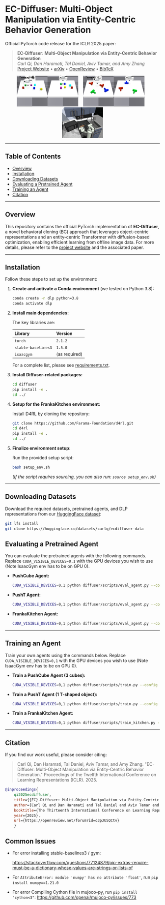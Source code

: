 # EC-Diffuser: Multi-Object Manipulation via Entity-Centric Behavior Generation

Official PyTorch code release for the ICLR 2025 paper:

> **EC-Diffuser: Multi-Object Manipulation via Entity-Centric Behavior Generation**  
> *Carl Qi, Dan Haramati, Tal Daniel, Aviv Tamar, and Amy Zhang*  
> [Project Website](https://sites.google.com/view/ec-diffuser) • [arXiv](https://www.arxiv.org/abs/2412.18907) • [OpenReview](https://openreview.net/forum?id=o3pJU5QCtv) • [BibTeX](https://github.com/carl-qi/EC-Diffuser?tab=readme-ov-file#citation)

<p align="center">
  <img src="media/push_cube_gen.gif" height="100"> &nbsp;&nbsp;
  <img src="media/push_t_gen.gif" height="100"> &nbsp;&nbsp;
  <img src="media/kitchen.gif" height="100">
</p>

---

## Table of Contents

- [Overview](#overview)
- [Installation](#installation)
- [Downloading Datasets](#downloading-datasets)
- [Evaluating a Pretrained Agent](#evaluating-a-pretrained-agent)
- [Training an Agent](#training-an-agent)
- [Citation](#citation)

---

## Overview

This repository contains the official PyTorch implementation of **EC-Diffuser**, a novel behavioral cloning (BC) approach that leverages object-centric representations and an entity-centric Transformer with diffusion-based optimization, enabling efficient learning from offline image data. For more details, please refer to the [project website](https://sites.google.com/view/ec-diffuser) and the associated paper.

---

## Installation

Follow these steps to set up the environment:

1. **Create and activate a Conda environment** (we tested on Python 3.8):

    ```bash
    conda create -n dlp python=3.8
    conda activate dlp
    ```

2. **Install main dependencies:**

    The key libraries are:

    | Library             | Version |
    |---------------------|---------|
    | `torch`             | `2.1.2` |
    | `stable-baselines3` | `1.5.0` |
    | `isaacgym`          | (as required) |

    For a complete list, please see [requirements.txt](requirements.txt).

3. **Install Diffuser-related packages:**

    ```bash
    cd diffuser
    pip install -e .
    cd ../
    ```

4. **Setup for the FrankaKitchen environment:**
   
    Install D4RL by cloning the repository:
  
    ```bash
    git clone https://github.com/Farama-Foundation/d4rl.git
    cd d4rl
    pip install -e .
    cd ../
    ```

6. **Finalize environment setup:**

    Run the provided setup script:

    ```bash
    bash setup_env.sh
    ```

    *(If the script requires sourcing, you can also run: `source setup_env.sh`)*

---

## Downloading Datasets

Download the required datasets, pretrained agents, and DLP representations from our [HuggingFace dataset](https://huggingface.co/datasets/carlq/ecdiffuser-data):

```bash
git lfs install
git clone https://huggingface.co/datasets/carlq/ecdiffuser-data
```

## Evaluating a Pretrained Agent

You can evaluate the pretrained agents with the following commands. Replace `CUDA_VISIBLE_DEVICES=0,1` with the GPU devices you wish to use (Note IsaacGym env has to be on GPU 0).

- **PushCube Agent:**

    ```bash
    CUDA_VISIBLE_DEVICES=0,1 python diffuser/scripts/eval_agent.py --config config.plan_pandapush_pint --num_entity 3 --planning_only
    ```

- **PushT Agent:**

    ```bash
    CUDA_VISIBLE_DEVICES=0,1 python diffuser/scripts/eval_agent.py --config config.plan_pandapush_pint --push_t --num_entity 3 --push_t_num_color 1 --planning_only
    ```

- **FrankaKitchen Agent:**

    ```bash
    CUDA_VISIBLE_DEVICES=0,1 python diffuser/scripts/eval_agent.py --config config.plan_pandapush_pint --kitchen --planning_only
    ```

---

## Training an Agent

Train your own agents using the commands below. Replace `CUDA_VISIBLE_DEVICES=0,1` with the GPU devices you wish to use (Note IsaacGym env has to be on GPU 0).

- **Train a PushCube Agent (3 cubes):**

    ```bash
    CUDA_VISIBLE_DEVICES=0,1 python diffuser/scripts/train.py --config config.pandapush_pint --num_entity 3
    ```

- **Train a PushT Agent (1 T-shaped object):**

    ```bash
    CUDA_VISIBLE_DEVICES=0,1 python diffuser/scripts/train.py --config config.pandapush_pint --push_t --num_entity 1
    ```

- **Train a FrankaKitchen Agent:**

    ```bash
    CUDA_VISIBLE_DEVICES=0,1 python diffuser/scripts/train_kitchen.py --config config.pandapush_pint --kitchen
    ```

---

## Citation

If you find our work useful, please consider citing:

>Carl Qi, Dan Haramati, Tal Daniel, Aviv Tamar, and Amy Zhang. "EC-Diffuser: Multi-Object Manipulation via Entity-Centric Behavior Generation." Proceedings of the Twelfth International Conference on Learning Representations (ICLR). 2025.

```bibtex
@inproceedings{
    qi2025ecdiffuser,
    title={{EC}-Diffuser: Multi-Object Manipulation via Entity-Centric Behavior Generation},
    author={Carl Qi and Dan Haramati and Tal Daniel and Aviv Tamar and Amy Zhang},
    booktitle={The Thirteenth International Conference on Learning Representations},
    year={2025},
    url={https://openreview.net/forum?id=o3pJU5QCtv}
    }
```

## Common Issues
- For error installing stable-baselines3 / gym:
  
  https://stackoverflow.com/questions/77124879/pip-extras-require-must-be-a-dictionary-whose-values-are-strings-or-lists-of

- For `AttributeError: module 'numpy' has no attribute 'float'`, run `pip install numpy==1.21.0`

- For error Compiling Cython file in mujoco-py, run `pip install "cython<3"`: https://github.com/openai/mujoco-py/issues/773
